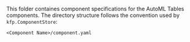 This folder containes component specifications for the AutoML Tables components. 
The directory structure follows the convention used by `kfp.ComponentStore`:

`<Component Name>/component.yaml`

